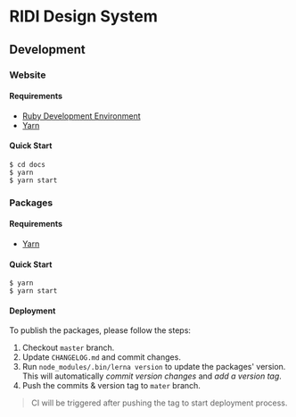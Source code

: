 # RIDI Design System

## Development

### Website

#### Requirements
- [Ruby Development Environment](https://jekyllrb.com/docs/installation)
- [Yarn](https://yarnpkg.com)

#### Quick Start
```shell
$ cd docs
$ yarn
$ yarn start
```

### Packages

#### Requirements
- [Yarn](https://yarnpkg.com)

#### Quick Start
```shell
$ yarn
$ yarn start
```

#### Deployment
To publish the packages, please follow the steps:

1. Checkout `master` branch.
2. Update `CHANGELOG.md` and commit changes.
3. Run `node_modules/.bin/lerna version` to update the packages' version. This will automatically *commit version changes* and *add a version tag*.
4. Push the commits & version tag to `mater` branch.

> CI will be triggered after pushing the tag to start deployment process.
